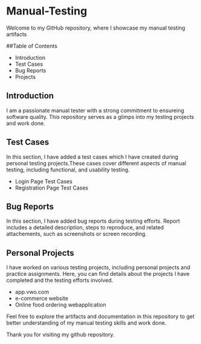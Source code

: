 # Manual-Testing 
Welcome to my GitHub repository, where I showcase my manual testing artifacts

##Table of Contents
- Introduction
- Test Cases
- Bug Reports
- Projects

## Introduction
I am a passionate manual tester with a strong commitment to ensureing software quality. This repository serves as a glimps into my testing projects and work done.

## Test Cases
In this section, I have added a test cases which I have created during personal testing projects.These cases cover different aspects of manual testing, including functional, and usability testing.
- Login Page Test Cases
- Registration Page Test Cases

## Bug Reports
In this section, I have added bug reports during testing efforts. Report includes a detailed description, steps to reproduce, and related attachements, such as screenshots or screen recording.

## Personal Projects
I have worked on various testing projects, including personal projects and practice assignments. Here, you can find details about the projects I have completed and the testing efforts involved.
- app.vwo.com
- e-commerce website
- Online food ordering webapplication

Feel free to explore the artifacts and documentation in this repository to get better understanding of my manual testing skills and work done.

Thank you for visiting my github repository.
